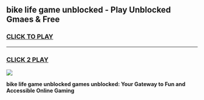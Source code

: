 
## bike life game unblocked - Play Unblocked Gmaes & Free
<h3>
<a href="https://premium.freeplayer.one?title=bike_life_game_unblocked&ref=19F">CLICK TO PLAY</a></h3>
<hr>

<h3>
<a href="https://premium.freeplayer.one?title=bike_life_game_unblocked&ref=19F">CLICK 2 PLAY</a>
  
</h3>

<a href="https://premium.freeplayer.one?title=bike_life_game_unblocked&ref=19F/"><img src="https://clearcache.store/games.png"></a>


**bike life game unblocked games unblocked: Your Gateway to Fun and Accessible Online Gaming**
